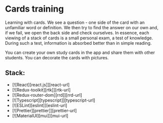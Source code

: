 # Cards training

Learning with cards. We see a question - one side of the card with an unfamiliar word or
definition. We then try to find the answer on our own and, if we fail, we open the back side and check ourselves. In
essence, each viewing of a stack of cards is a small personal exam, a test of knowledge. During such a test, information
is absorbed better than in simple reading.

You can create your own study cards in the app and share them with other students. You can decorate the cards with
pictures.

## Stack:

- [![React][react.js]][react-url]
- [![Redux-toolkit][rtk]][rtk-url]
- [![Redux-router-dom][rrd]][rrd-url]
- [![Typescript][typescript]][typescript-url]
- [![ESLint][eslint]][eslint-url]
- [![Prettier][prettier]][prettier-url]
- [![MaterialUI][mui]][mui-url]
